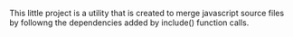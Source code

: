 This little project is a utility that is created to merge javascript source files by followng the dependencies added by include() function calls.
